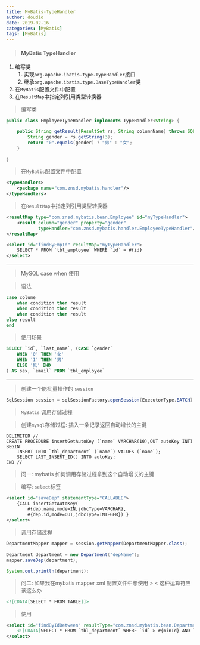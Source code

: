 ```yaml
---
title: MyBatis-TypeHandler
author: doudio
date: 2019-02-16
categories: [MyBatis]
tags: [MyBatis]
---
```


> #### MyBatis TypeHandler

1. 编写类
   1. 实现`org.apache.ibatis.type.TypeHandler`接口
   2. 继承`org.apache.ibatis.type.BaseTypeHandler`类
2. 在`MyBatis`配置文件中配置
3. 在`ResultMap`中指定列引用类型转换器

> 编写类

```java
public class EmployeeTypeHandler implements TypeHandler<String> {

	public String getResult(ResultSet rs, String columnName) throws SQLException {
		String gender = rs.getString(3);
		return "0".equals(gender) ? "男" : "女";
	}
    
}
```

> 在`MyBatis`配置文件中配置

```xml
<typeHandlers>
    <package name="com.znsd.mybatis.handler"/>
</typeHandlers>
```

> 在`ResultMap`中指定列引用类型转换器

```xml
<resultMap type="com.znsd.mybatis.bean.Employee" id="myTypeHandler">
    <result column="gender" property="gender"
            typeHandler="com.znsd.mybatis.handler.EmployeeTypeHandler"/>
</resultMap>

<select id="findByEmpId" resultMap="myTypeHandler">
    SELECT * FROM `tbl_employee` WHERE `id` = #{id} 
</select>
```

---

> MySQL case when 使用

> 语法

```sql
case colume 
    when condition then result
    when condition then result
    when condition then result
else result
end
```

> 使用场景

```sql
SELECT `id`, `last_name`, (CASE `gender`
	WHEN '0' THEN '女'
	WHEN '1' THEN '男'
	ELSE '妖' END
) AS sex, `email` FROM `tbl_employee`
```

---

> 创建一个能批量操作的 `session`

```java
SqlSession session = sqlSessionFactory.openSession(ExecutorType.BATCH)
```

> `MyBatis` 调用存储过程

> 创建`mysql`存储过程: 插入一条记录返回自动增长的主键

```mysql
DELIMITER //
CREATE PROCEDURE insertGetAutoKey (`name` VARCHAR(10),OUT autoKey INT)
BEGIN
	INSERT INTO `tbl_department` (`name`) VALUES (`name`); 
	SELECT LAST_INSERT_ID() INTO autoKey;
END //
```

> 问一: mybatis 如何调用存储过程拿到这个自动增长的主键

> 编写: `select`标签

```xml
<select id="saveDep" statementType="CALLABLE">
    {CALL insertGetAutoKey(
    	#{dep.name,mode=IN,jdbcType=VARCHAR}, 
    	#{dep.id,mode=OUT,jdbcType=INTEGER}) }
</select>
```

> 调用存储过程

```java
DepartmentMapper mapper = session.getMapper(DepartmentMapper.class);
		
Department department = new Department("depName");
mapper.saveDep(department);

System.out.println(department);
```

> 问二: 如果我在mybatis mapper xml 配置文件中想使用 > < 这种运算符应该这么办

```xml
<![CDATA[SELECT * FROM TABLE]]>
```

> 使用

```xml
<select id="findByIdBetween" resultType="com.znsd.mybatis.bean.Department">
    <![CDATA[SELECT * FROM `tbl_department` WHERE `id` > #{minId} AND `id` < #{maxId}]]>
</select>
```

